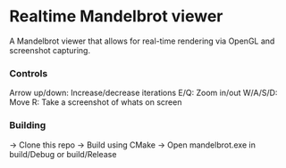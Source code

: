# Realtime Mandelbrot viewer

A Mandelbrot viewer that allows for real-time rendering via OpenGL and screenshot capturing.

### Controls

Arrow up/down: Increase/decrease iterations
E/Q: Zoom in/out
W/A/S/D: Move
R: Take a screenshot of whats on screen

### Building

-> Clone this repo
-> Build using CMake
-> Open mandelbrot.exe in build/Debug or build/Release